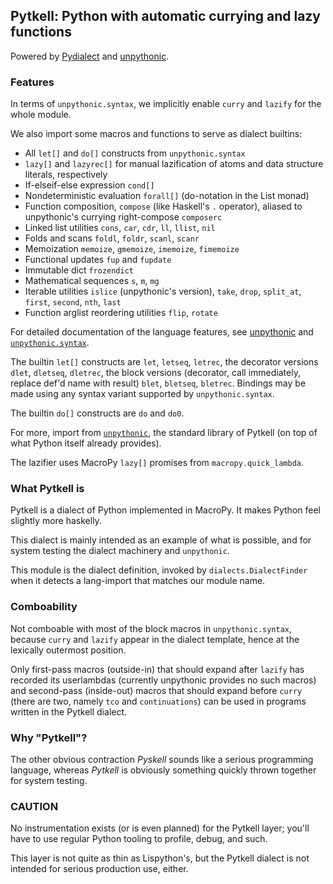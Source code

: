 ## Pytkell: Python with automatic currying and lazy functions

Powered by [Pydialect](https://github.com/Technologicat/pydialect) and
[unpythonic](https://github.com/Technologicat/unpythonic).

### Features

In terms of ``unpythonic.syntax``, we implicitly enable ``curry`` and ``lazify``
for the whole module.

We also import some macros and functions to serve as dialect builtins:

  - All ``let[]`` and ``do[]`` constructs from ``unpythonic.syntax``
  - ``lazy[]`` and ``lazyrec[]`` for manual lazification of atoms and
    data structure literals, respectively
  - If-elseif-else expression ``cond[]``
  - Nondeterministic evaluation ``forall[]`` (do-notation in the List monad)
  - Function composition, ``compose`` (like Haskell's ``.`` operator),
    aliased to unpythonic's currying right-compose ``composerc``
  - Linked list utilities ``cons``, ``car``, ``cdr``, ``ll``, ``llist``, ``nil``
  - Folds and scans ``foldl``, ``foldr``, ``scanl``, ``scanr``
  - Memoization ``memoize``, ``gmemoize``, ``imemoize``, ``fimemoize``
  - Functional updates ``fup`` and ``fupdate``
  - Immutable dict ``frozendict``
  - Mathematical sequences ``s``, ``m``, ``mg``
  - Iterable utilities ``islice`` (unpythonic's version), ``take``, ``drop``,
    ``split_at``, ``first``, ``second``, ``nth``, ``last``
  - Function arglist reordering utilities ``flip``, ``rotate``

For detailed documentation of the language features, see
[unpythonic](https://github.com/Technologicat/unpythonic) and
[``unpythonic.syntax``](https://github.com/Technologicat/unpythonic/tree/master/macro_extras).

The builtin ``let[]`` constructs are ``let``, ``letseq``, ``letrec``, the
decorator versions ``dlet``, ``dletseq``, ``dletrec``, the block
versions (decorator, call immediately, replace def'd name with result)
``blet``, ``bletseq``, ``bletrec``. Bindings may be made using any syntax
variant supported by ``unpythonic.syntax``.

The builtin ``do[]`` constructs are ``do`` and ``do0``.

For more, import from [``unpythonic``](https://github.com/Technologicat/unpythonic), the standard library of Pytkell
(on top of what Python itself already provides).

The lazifier uses MacroPy ``lazy[]`` promises from ``macropy.quick_lambda``.


### What Pytkell is

Pytkell is a dialect of Python implemented in MacroPy. It makes Python feel
slightly more haskelly.

This dialect is mainly intended as an example of what is possible, and for
system testing the dialect machinery and ``unpythonic``.

This module is the dialect definition, invoked by ``dialects.DialectFinder``
when it detects a lang-import that matches our module name.


### Comboability

Not comboable with most of the block macros in ``unpythonic.syntax``, because
``curry`` and ``lazify`` appear in the dialect template, hence at the lexically
outermost position.

Only first-pass macros (outside-in) that should expand after ``lazify`` has
recorded its userlambdas (currently unpythonic provides no such macros) and
second-pass (inside-out) macros that should expand before ``curry`` (there are
two, namely ``tco`` and ``continuations``) can be used in programs written
in the Pytkell dialect.


### Why "Pytkell"?

The other obvious contraction *Pyskell* sounds like a serious programming
language, whereas *Pytkell* is obviously something quickly thrown together
for system testing.


### CAUTION

No instrumentation exists (or is even planned) for the Pytkell layer; you'll
have to use regular Python tooling to profile, debug, and such.

This layer is not quite as thin as Lispython's, but the Pytkell dialect is not
intended for serious production use, either.
